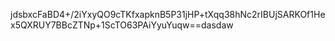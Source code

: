 jdsbxcFaBD4+/2iYxyQO9cTKfxapknB5P31jHP+tXqq38hNc2rIBUjSARKOf1Hex5QXRUY7BBcZTNp+1ScTO63PAiYyuYuqw==dasdaw
